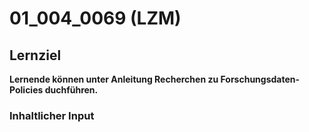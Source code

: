 # 01_004_0069 (LZM)

## Lernziel

**Lernende können unter Anleitung Recherchen zu Forschungsdaten-Policies duchführen.**

### Inhaltlicher Input
